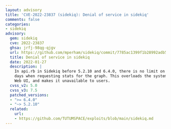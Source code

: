```yaml
---
layout: advisory
title: 'CVE-2022-23837 (sidekiq): Denial of service in sidekiq'
comments: false
categories:
- sidekiq
advisory:
  gem: sidekiq
  cve: 2022-23837
  ghsa: jrfj-98qg-qjgv
  url: https://github.com/mperham/sidekiq/commit/7785ac1399f1b28992adb56055f6acd88fd1d956
  title: Denial of service in sidekiq
  date: 2022-01-27
  description: |
    In api.rb in Sidekiq before 5.2.10 and 6.4.0, there is no limit on the number of
    days when requesting stats for the graph. This overloads the system, affecting the
    Web UI, and makes it unavailable to users.
  cvss_v2: 5.0
  cvss_v3: 7.5
  patched_versions:
  - ">= 6.4.0"
  - "~> 5.2.10"
  related:
    url:
    - https://github.com/TUTUMSPACE/exploits/blob/main/sidekiq.md
---
```

